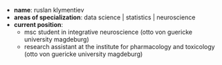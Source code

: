 - **name**: ruslan klymentiev
- **areas of specialization**: data science | statistics | neuroscience 
- **current position**:
  - msc student in integrative neuroscience (otto von guericke university magdeburg)
  - research assistant at the institute for pharmacology and toxicology (otto von guericke university magdeburg)

